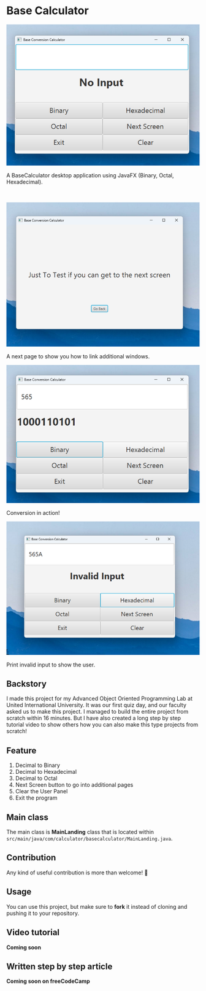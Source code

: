# Base Calculator

![BaseCalculator](images/img%20(1).png)

A BaseCalculator desktop application using JavaFX (Binary, Octal, Hexadecimal).

<br>

![Next page](images/img%20(2).png)

A next page to show you how to link additional windows.

![In action](images/img%20(3).png)

Conversion in action!

![Invalid input](images/img%20(4).png)

Print invalid input to show the user.


## Backstory

I made this project for my Advanced Object Oriented Programming Lab at United International University. It was our first quiz day, and our faculty asked us to make this project. I managed to build the entire project from scratch within 16 minutes. But I have also created a long step by step tutorial video to show others how you can also make this type projects from scratch!

## Feature

1. Decimal to Binary
2. Decimal to Hexadecimal
3. Decimal to Octal
4. Next Screen button to go into additional pages
5. Clear the User Panel
6. Exit the program

## Main class
The main class is **MainLanding** class that is located within `src/main/java/com/calculator/basecalculator/MainLanding.java`.

## Contribution

Any kind of useful contribution is more than welcome! 🤗

## Usage

You can use this project, but make sure to **fork** it instead of cloning and pushing it to your repository.

## Video tutorial

**Coming soon**

## Written step by step article

**Coming soon on freeCodeCamp**